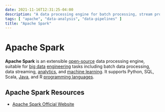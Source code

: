 ```yaml
---
date: 2021-11-16T12:31:25-04:00
description: "A data processing engine for batch processing, stream processing, and machine learning"
tags: [ "apache", "data-analysis", "data-pipelines" ]
title: "Apache Spark"
---
```


# Apache Spark

**Apache Spark** is an extensible [open-source](open-source.md) data processing engine, suitable for [big data](big-data.md) [engineering](data-engineering.md) tasks including batch data processing, data streaming, [analytics](data-analysis.md), and [machine learning](machine-learning.md). It supports Python, SQL, Scala, [Java](java.md), and R [programming languages](computer-languages.md).

## Apache Spark Resources

* [Apache Spark Official Website](http://spark.apache.org/)